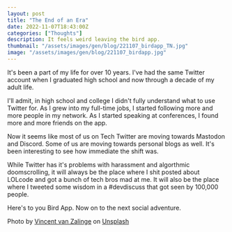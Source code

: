 ```yaml
---
layout: post
title: "The End of an Era"
date: 2022-11-07T18:43:00Z
categories: ["Thoughts"]
description: It feels weird leaving the bird app.
thumbnail: "/assets/images/gen/blog/221107_birdapp_TN.jpg"
image: "/assets/images/gen/blog/221107_birdapp.jpg"
---
```


It's been a part of my life for over 10 years. I've had the same Twitter account when I graduated high school and now through a decade of my adult life. 

I'll admit, in high school and college I didn't fully understand what to use Twitter for. As I grew into my full-time jobs, I started following more and more people in my network. As I started speaking at conferences, I found more and more friends on the app.

Now it seems like most of us on Tech Twitter are moving towards Mastodon and Discord. Some of us are moving towards personal blogs as well. It's been interesting to see how immediate the shift was.

While Twitter has it's problems with harassment and algorthmic doomscrolling, it will always be the place where I shit posted about LOLcode and got a bunch of tech bros mad at me. It will also be the place where I tweeted some wisdom in a #devdiscuss that got seen by 100,000 people.

Here's to you Bird App. Now on to the next social adventure. 

<span class="unsplash-credit">Photo by <a href="https://unsplash.com/@vincentvanzalinge?utm_source=unsplash&utm_medium=referral&utm_content=creditCopyText">Vincent van Zalinge</a> on <a href="https://unsplash.com/s/photos/bird?utm_source=unsplash&utm_medium=referral&utm_content=creditCopyText">Unsplash</a></span>